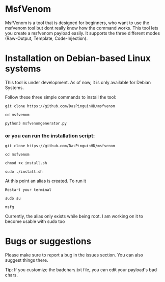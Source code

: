 # MsfVenom

MsfVenom is a tool that is designed for beginners, who want to use the msfvenom tool but dont really know how the command works. This tool lets you create a msfvenom payload easily. It supports the three different modes (Raw-Output, Template, Code-Injection).

# Installation on Debian-based Linux systems

This tool is under development. As of now, it is only available for Debian Systems.

Follow these three simple commands to install the tool:

```git clone https://github.com/DasPinguinHD/msfvenom```

```cd msfvenom```

```python3 msfvenomgenerator.py```

### or you can run the installation script:
```git clone https://github.com/DasPinguinHD/msfvenom```

```cd msfvenom``` 

```chmod +x install.sh```

```sudo ./install.sh```

At this point an alias is created. To run it

```Restart your terminal```

```sudo su```

```msfg```

Currently, the alias only exists while being root. I am working on it to become usable with sudo too


# Bugs or suggestions
Please make sure to report a bug in the issues section. You can also suggest things there.


Tip:
If you customize the badchars.txt file, you can edit your payload's bad chars.
